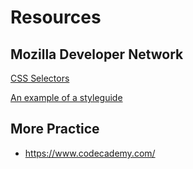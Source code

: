 # Resources

## Mozilla Developer Network

[CSS Selectors](https://developer.mozilla.org/en-US/docs/Web/CSS/Reference)

[An example of a styleguide](https://developer.mozilla.org/en-US/docs/MDN/Contribute/Guidelines/CSS_style_guide)


## More Practice

- https://www.codecademy.com/
